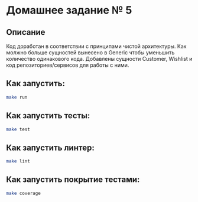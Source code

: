 # Домашнее задание № 5

## Описание
Код доработан в соответствии с принципами чистой архитектуры. Как молжно больше сущностей вынесено в Generic чтобы уменьшить количество одинакового кода. Добавлены сущности Customer, Wishlist и код репозиториев/сервисов для работы с ними.

## Как запустить:

```bash
make run
```

## Как запустить тесты:

```bash
make test
```

## Как запустить линтер:

```bash
make lint
```

## Как запустить покрытие тестами:

```bash
make coverage
```